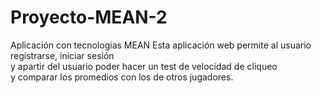# Proyecto-MEAN-2
Aplicación con tecnologias MEAN
Esta aplicación web permite al usuario registrarse, iniciar sesión <br>
y apartir del usuario poder hacer un test de velocidad de cliqueo <br>
y comparar los promedios con los de otros jugadores.
